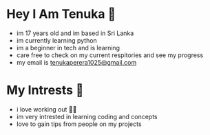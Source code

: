 # Hey I Am Tenuka 🐼
- im 17 years old and im based in Sri Lanka <br>
- im currently learning python <br>
- im a beginner in tech and is learning <br>
- care free to check on my current respitories and see my progress<br>
- my email is tenukaperera1025@gmail.com

# My Intrests 💫
- i love working out 💪🏻
- im very intrested in learning coding and concepts
- love to gain tips from people on my projects
  


<!---
tenukap/tenukap is a ✨ special ✨ repository because its `README.md` (this file) appears on your GitHub profile.
You can click the Preview link to take a look at your changes.
--->

